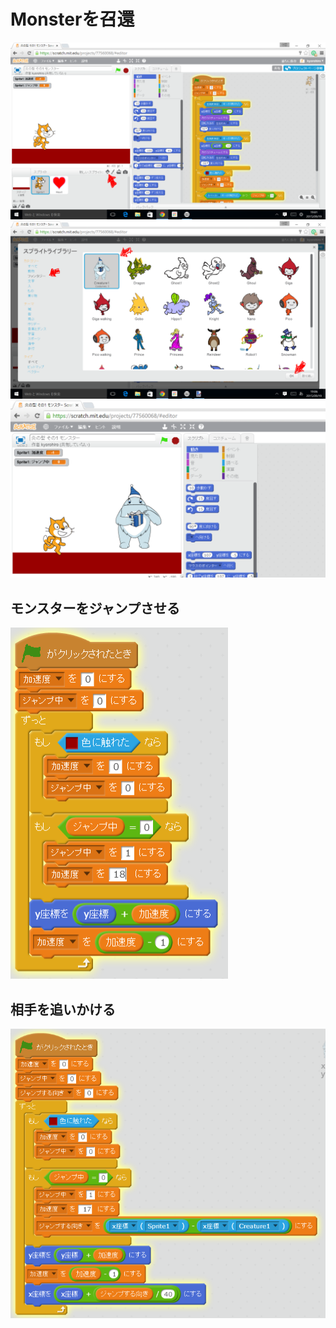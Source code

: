 # Monsterを召還
![](monster_001.png)
![](monster_002.png)
![](monster_003.png)

## モンスターをジャンプさせる
![](monster_004.png)

## 相手を追いかける
![](monster_005.png)

